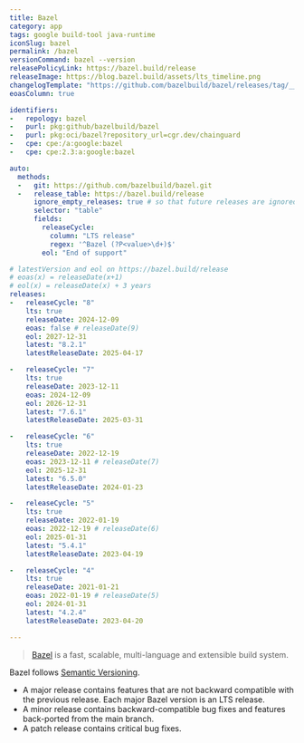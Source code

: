 ```yaml
---
title: Bazel
category: app
tags: google build-tool java-runtime
iconSlug: bazel
permalink: /bazel
versionCommand: bazel --version
releasePolicyLink: https://bazel.build/release
releaseImage: https://blog.bazel.build/assets/lts_timeline.png
changelogTemplate: "https://github.com/bazelbuild/bazel/releases/tag/__LATEST__"
eoasColumn: true

identifiers:
-   repology: bazel
-   purl: pkg:github/bazelbuild/bazel
-   purl: pkg:oci/bazel?repository_url=cgr.dev/chainguard
-   cpe: cpe:/a:google:bazel
-   cpe: cpe:2.3:a:google:bazel

auto:
  methods:
  -   git: https://github.com/bazelbuild/bazel.git
  -   release_table: https://bazel.build/release
      ignore_empty_releases: true # so that future releases are ignored
      selector: "table"
      fields:
        releaseCycle:
          column: "LTS release"
          regex: '^Bazel (?P<value>\d+)$'
        eol: "End of support"

# latestVersion and eol on https://bazel.build/release
# eoas(x) = releaseDate(x+1)
# eol(x) = releaseDate(x) + 3 years
releases:
-   releaseCycle: "8"
    lts: true
    releaseDate: 2024-12-09
    eoas: false # releaseDate(9)
    eol: 2027-12-31
    latest: "8.2.1"
    latestReleaseDate: 2025-04-17

-   releaseCycle: "7"
    lts: true
    releaseDate: 2023-12-11
    eoas: 2024-12-09
    eol: 2026-12-31
    latest: "7.6.1"
    latestReleaseDate: 2025-03-31

-   releaseCycle: "6"
    lts: true
    releaseDate: 2022-12-19
    eoas: 2023-12-11 # releaseDate(7)
    eol: 2025-12-31
    latest: "6.5.0"
    latestReleaseDate: 2024-01-23

-   releaseCycle: "5"
    lts: true
    releaseDate: 2022-01-19
    eoas: 2022-12-19 # releaseDate(6)
    eol: 2025-01-31
    latest: "5.4.1"
    latestReleaseDate: 2023-04-19

-   releaseCycle: "4"
    lts: true
    releaseDate: 2021-01-21
    eoas: 2022-01-19 # releaseDate(5)
    eol: 2024-01-31
    latest: "4.2.4"
    latestReleaseDate: 2023-04-20

---
```


> [Bazel](https://bazel.build/) is a fast, scalable, multi-language and extensible build system.

Bazel follows [Semantic Versioning](https://semver.org/).

- A major release contains features that are not backward compatible with the previous release. Each major Bazel version is an LTS release.
- A minor release contains backward-compatible bug fixes and features back-ported from the main branch.
- A patch release contains critical bug fixes.

